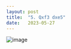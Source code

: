 ```yaml
---
layout: post
title:  "5. Qxf3 dxe5"
date:   2023-05-27
---
```


![image]({{site.url}}/assets/meetup_photos/2023-05-27.jpg)
